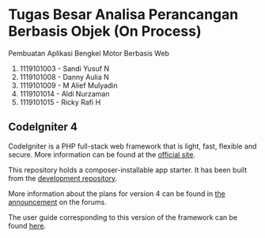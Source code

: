 # Tugas Besar Analisa Perancangan Berbasis Objek (On Process)

Pembuatan Aplikasi Bengkel Motor Berbasis Web

1. 1119101003 - Sandi Yusuf N
2. 1119101008 - Danny Aulia N
3. 1119101009 - M Alief Mulyadin
4. 1119101014 - Aldi Nurzaman
5. 1119101015 - Ricky Rafi H

## CodeIgniter 4

CodeIgniter is a PHP full-stack web framework that is light, fast, flexible and secure.
More information can be found at the [official site](http://codeigniter.com).

This repository holds a composer-installable app starter.
It has been built from the
[development repository](https://github.com/codeigniter4/CodeIgniter4).

More information about the plans for version 4 can be found in [the announcement](http://forum.codeigniter.com/thread-62615.html) on the forums.

The user guide corresponding to this version of the framework can be found
[here](https://codeigniter4.github.io/userguide/).
